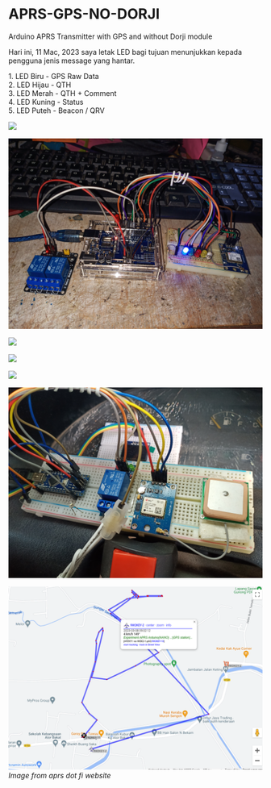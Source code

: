 # APRS-GPS-NO-DORJI
Arduino APRS Transmitter with GPS and without Dorji module  
<p>
Hari ini, 11 Mac, 2023 saya letak LED bagi tujuan menunjukkan kepada pengguna jenis message yang hantar.
<p>
1. LED Biru     - GPS Raw Data
<br>
2. LED Hijau    - QTH
<br>
3. LED Merah    - QTH + Comment
<br>
4. LED Kuning   - Status
<br>
5. LED Puteh    - Beacon / QRV
<p>
<img src = "https://github.com/mzakiab/APRS-GPS-NO-DORJI/blob/main/IMG_20230310_164208.jpg">
<p>
<img src = "https://github.com/mzakiab/APRS-GPS-NO-DORJI/blob/main/IMG_20230310_164309.jpg">
<p>
<img src = "https://github.com/mzakiab/APRS-GPS-NO-DORJI/blob/main/IMG_20230310_164342.jpg">
<p>
<img src = "https://github.com/mzakiab/APRS-GPS-NO-DORJI/blob/main/IMG_20230305_151527.jpg">
<p>
<img src = "https://github.com/mzakiab/APRS-GPS-NO-DORJI/blob/main/IMG_20230306_094056.jpg">
<p>
<img src = "https://github.com/mzakiab/APRS-GPS-NO-DORJI/blob/main/IMG_20230306_094147.jpg">
<p>
<img src = "https://github.com/mzakiab/APRS-GPS-NO-DORJI/blob/main/Screenshot%20at%202023-03-08%2019-22-10.png">
<br>
<i>Image from aprs dot fi website</i>
